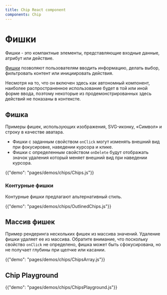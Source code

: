 ```yaml
---
title: Chip React component
components: Chip
---
```

# Фишки

<p class="description">Фишки - это компактные элементы, представляющие входные данные, атрибут или действие.</p>

[Фишки](https://material.io/design/components/chips.html) позволяют пользователям вводить информацию, делать выбор, фильтровать контент или инициировать действия.

Несмотря на то, что он включен здесь как автономный компонент, наиболее распространенное использование будет в той или иной форме ввода, поэтому некоторые из продемонстрированных здесь действий не показаны в контексте.

## Фишка

Примеры фишек, использующих изображения, SVG-иконку, «Символ» и строку в качестве аватара.

- Фишки с заданным свойством `onClick` могут изменять внешний вид при фокусировке, наведении курсора и клике.
- Фишки с определенным свойством `onDelete` будут отображать значок удаления который меняет внешний вид при наведении курсора.

{{"demo": "pages/demos/chips/Chips.js"}}

### Контурные фишки

Контурные фишки предлагают альтернативный стиль.

{{"demo": "pages/demos/chips/OutlinedChips.js"}}

## Массив фишек

Пример рендеринга нескольких фишек из массива значений. Удаление фишки удаляет ее из массива. Обратите внимание, что поскольку свойство `onClick` не определено, фишка может быть сфокусирована, но не получает глубины при щелчке или касании.

{{"demo": "pages/demos/chips/ChipsArray.js"}}

## Chip Playground

{{"demo": "pages/demos/chips/ChipsPlayground.js"}}